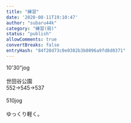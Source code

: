 ```yaml
---
title: "練習"
date: '2020-08-11T19:10:47'
author: "subaru44k"
category: "練習(弱)"
status: "publish"
allowComments: true
convertBreaks: false
entryHash: "84f20d73c0e0302b3b8096a9fd8d0371"
---
```

10'30"jog<br>
<br>
世田谷公園<br>
552→545→537<br>
<br>
510jog<br>
<br>
ゆっくり軽く。
